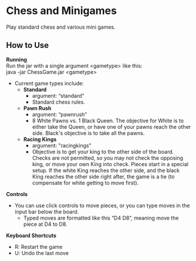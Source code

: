 # Chess and Minigames
Play standard chess and various mini games.

## How to Use
**Running**  
Run the jar with a single argument &lt;gametype&gt; like this:  
  java -jar ChessGame.jar &lt;gametype&gt;

   - Current game types include:
     - **Standard**
       - argument: “standard”
       - Standard chess rules.
     - **Pawn Rush**
       - argument: “pawnrush”
       - 8 White Pawns vs. 1 Black Queen. The objective for White is to either take the Queen, or have one of your pawns reach the other side. Black's objective is to take all the pawns.
     - **Racing Kings**
       - argument: "racingkings"
       - Objective is to get your king to the other side of the board. Checks are not permitted, so you may not check the opposing king, or move your own King into check. Pieces start in a special setup. If the white King reaches the other side, and the black King reaches the other side right after, the game is a tie (to compensate for white getting to move first).

**Controls**  
  - You can use click controls to move pieces, or you can type moves in the input bar below the board.
    - Typed moves are formatted like this “D4 D8”, meaning move the piece at D4 to D8.

**Keyboard Shortcuts**
  - R: Restart the game
  - U: Undo the last move
